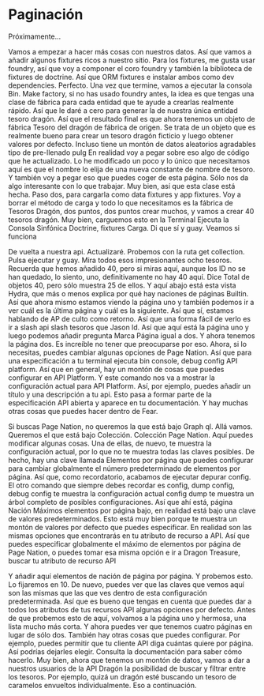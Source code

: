 # Paginación

Próximamente...

Vamos a empezar a hacer más cosas con nuestros datos. Así que vamos a añadir algunos fixtures ricos a nuestro sitio. Para los fixtures, me gusta usar foundry, así que voy a componer el coro foundry y también la biblioteca de fixtures de doctrine. Así que ORM fixtures e instalar ambos como dev dependencies. Perfecto. Una vez que termine, vamos a ejecutar la consola Bin. Make factory, si no has usado foundry antes, la idea es que tengas una clase de fábrica para cada entidad que te ayude a crearlas realmente rápido. Así que le daré a cero para generar la de nuestra única entidad tesoro dragón. Así que el resultado final es que ahora tenemos un objeto de fábrica Tesoro del dragón de fábrica de origen. Se trata de un objeto que es realmente bueno para crear un tesoro dragón ficticio y luego obtener valores por defecto. Incluso tiene un montón de datos aleatorios agradables tipo de pre-llenado pulg En realidad voy a pegar sobre eso algo de código que he actualizado. Lo he modificado un poco y lo único que necesitamos aquí es que el nombre lo elija de una nueva constante de nombre de tesoro. Y también voy a pegar eso que puedes coger de esta página. Sólo nos da algo interesante con lo que trabajar. Muy bien, así que esta clase está hecha. Paso dos, para cargarla como data fixtures y app fixtures. Voy a borrar el método de carga y todo lo que necesitamos es la fábrica de Tesoros Dragón, dos puntos, dos puntos crear muchos, y vamos a crear 40 tesoros dragón. Muy bien, carguemos esto en la Terminal Ejecuta la Consola Sinfónica Doctrine, fixtures Carga. Di que sí y guay. Veamos si funciona

De vuelta a nuestra api. Actualizaré. Probemos con la ruta get collection. Pulsa ejecutar y guay. Mira todos esos impresionantes ocho tesoros. Recuerda que hemos añadido 40, pero si miras aquí, aunque los ID no se han quedado, lo siento, uno, definitivamente no hay 40 aquí. Dice Total de objetos 40, pero sólo muestra 25 de ellos. Y aquí abajo está esta vista Hydra, que más o menos explica por qué hay naciones de páginas Builtin. Así que ahora mismo estamos viendo la página uno y también podemos ir a ver cuál es la última página y cuál es la siguiente. Así que sí, estamos hablando de AP de culto como retorno. Así que una forma fácil de verlo es ir a slash api slash tesoros que Jason ld. Así que aquí está la página uno y luego podemos añadir pregunta Marca Página igual a dos. Y ahora tenemos la página dos. Es increíble no tener que preocuparse por eso. Ahora, si lo necesitas, puedes cambiar algunas opciones de Page Nation. Así que para una especificación a tu terminal ejecuta bin console, debug config API platform. Así que en general, hay un montón de cosas que puedes configurar en API Platform. Y este comando nos va a mostrar la configuración actual para API Platform. Así, por ejemplo, puedes añadir un título y una descripción a tu api. Esto pasa a formar parte de la especificación API abierta y aparece en tu documentación. Y hay muchas otras cosas que puedes hacer dentro de Fear.

Si buscas Page Nation, no queremos la que está bajo Graph ql. Allá vamos. Queremos el que está bajo Colección. Colección Page Nation. Aquí puedes modificar algunas cosas. Una de ellas, de nuevo, te muestra la configuración actual, por lo que no te muestra todas las claves posibles. De hecho, hay una clave llamada Elementos por página que puedes configurar para cambiar globalmente el número predeterminado de elementos por página. Así que, como recordatorio, acabamos de ejecutar depurar config. El otro comando que siempre debes recordar es config, dump config, debug config te muestra la configuración actual config dump te muestra un árbol completo de posibles configuraciones. Así que ahí está, página Nación Máximos elementos por página bajo, en realidad está bajo una clave de valores predeterminados. Esto está muy bien porque te muestra un montón de valores por defecto que puedes especificar. En realidad son las mismas opciones que encontrarás en tu atributo de recurso a API. Así que puedes especificar globalmente el máximo de elementos por página de Page Nation, o puedes tomar esa misma opción e ir a Dragon Treasure, buscar tu atributo de recurso API

Y añadir aquí elementos de nación de página por página. Y probemos esto. Lo fijaremos en 10. De nuevo, puedes ver que las claves que vemos aquí son las mismas que las que ves dentro de esta configuración predeterminada. Así que es bueno que tengas en cuenta que puedes dar a todos los atributos de tus recursos API algunas opciones por defecto. Antes de que probemos esto de aquí, volvamos a la página uno y hermosa, una lista mucho más corta. Y ahora puedes ver que tenemos cuatro páginas en lugar de sólo dos. También hay otras cosas que puedes configurar. Por ejemplo, puedes permitir que tu cliente API diga cuántas quiere por página. Así podrías dejarles elegir. Consulta la documentación para saber cómo hacerlo. Muy bien, ahora que tenemos un montón de datos, vamos a dar a nuestros usuarios de la API Dragón la posibilidad de buscar y filtrar entre los tesoros. Por ejemplo, quizá un dragón esté buscando un tesoro de caramelos envueltos individualmente. Eso a continuación.
